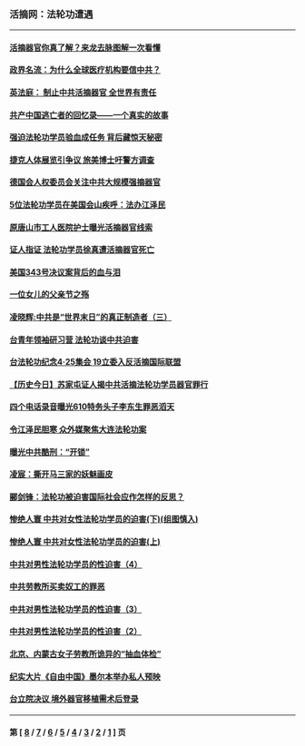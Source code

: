### 活摘网：法轮功遭遇
---
#### [活摘器官你真了解？来龙去脉图解一次看懂](../../pages/nf5881/n13013820.md?10020430) 
#### [政界名流：为什么全球医疗机构要信中共？](../../pages/nf5881/n11945479.md?10020430) 
#### [英法庭： 制止中共活摘器官 全世界有责任](../../pages/nf5881/n11330691.md?10020430) 
#### [共产中国逃亡者的回忆录——一个真实的故事](../../pages/nf5881/n10918649.md?10020430) 
#### [强迫法轮功学员验血成任务 背后藏惊天秘密](../../pages/nf5881/n4252384.md?10020430) 
#### [捷克人体展览引争议 旅美博士吁警方调查](../../pages/nf5881/n9429187.md?10020430) 
#### [德国会人权委员会关注中共大规模强摘器官](../../pages/nf5881/n8418950.md?10020430) 
#### [5位法轮功学员在美国会山疾呼：法办江泽民](../../pages/nf5881/n8101519.md?10020430) 
#### [原唐山市工人医院护士曝光活摘器官线索](../../pages/nf5881/n8076384.md?10020430) 
#### [证人指证 法轮功学员徐真遭活摘器官死亡](../../pages/nf5881/n8042467.md?10020430) 
#### [美国343号决议案背后的血与泪](../../pages/nf5881/n8020684.md?10020430) 
#### [一位女儿的父亲节之殇](../../pages/nf5881/n8014122.md?10020430) 
#### [凌晓辉:中共是“世界末日”的真正制造者（三）](../../pages/nf5881/n4210333.md?10020430) 
#### [台青年领袖研习营 法轮功谈中共迫害](../../pages/nf5881/n4141857.md?10020430) 
#### [台法轮功纪念4‧25集会 19立委入反活摘国际联盟](../../pages/nf5881/n4141821.md?10020430) 
#### [【历史今日】苏家屯证人揭中共活摘法轮功学员器官罪行](../../pages/nf5881/n4135912.md?10020430) 
#### [四个电话录音曝光610特务头子李东生罪恶滔天](../../pages/nf5881/n4040060.md?10020430) 
#### [令江泽民胆寒 众外媒聚焦大连法轮功案](../../pages/nf5881/n3932671.md?10020430) 
#### [曝光中共酷刑：“开锁”](../../pages/nf5881/n3889373.md?10020430) 
#### [凌宸：撕开马三家的妖魅画皮](../../pages/nf5881/n3849369.md?10020430) 
#### [郦剑锋：法轮功被迫害国际社会应作怎样的反思？](../../pages/nf5881/n3824560.md?10020430) 
#### [惨绝人寰 中共对女性法轮功学员的迫害(下)(组图慎入)](../../pages/nf5881/n3816285.md?10020430) 
#### [惨绝人寰 中共对女性法轮功学员的迫害(上)](../../pages/nf5881/n3815374.md?10020430) 
#### [中共对男性法轮功学员的性迫害（4）](../../pages/nf5881/n3769144.md?10020430) 
#### [中共劳教所买卖奴工的罪恶](../../pages/nf5881/n3769378.md?10020430) 
#### [中共对男性法轮功学员的性迫害（3）](../../pages/nf5881/n3768231.md?10020430) 
#### [中共对男性法轮功学员的性迫害（2）](../../pages/nf5881/n3767211.md?10020430) 
#### [北京、内蒙古女子劳教所诡异的“抽血体检”](../../pages/nf5881/n3753158.md?10020430) 
#### [纪实大片《自由中国》墨尔本举办私人预映](../../pages/nf5881/n3743337.md?10020430) 
#### [台立院决议 境外器官移植需术后登录](../../pages/nf5881/n3741520.md?10020430) 

---
#### 第 [ [8](./8.md?10020430) / [7](./7.md?10020430) / [6](./6.md?10020430) / [5](./5.md?10020430) / [4](./4.md?10020430) / [3](./3.md?10020430) / [2](./2.md?10020430) / [1](./1.md?10020430) ] 页

